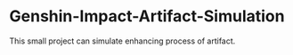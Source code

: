 # Genshin-Impact-Artifact-Simulation
This small project can simulate enhancing process of artifact.
